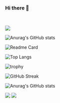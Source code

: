 ### Hi there 👋

<img height="14" width="14" src="https://cdn.simpleicons.org/python/#3776AB" />
<img height="14" width="14" src="https://cdn.simpleicons.org/assemblyscript/#007AAC" />
<img height="14" width="14" src="https://cdn.simpleicons.org/webassembly/#654FF0" />


 ![](https://komarev.com/ghpvc/?username=your-github-Shekn)

 ![Anurag's GitHub stats](https://github-readme-stats.vercel.app/api?username=Shekn&hide=stars,commits,prs,issues,contribs&show=reviews,discussions_started,discussions_answered,prs_merged,prs_merged_percentage&show_icons=true&theme=graywhite)

 ![Readme Card](https://github-readme-stats.vercel.app/api/pin/?username=Shekn&repo=wesnoth&theme=graywhite&show_owner=true)

 ![Top Langs](https://github-readme-stats.vercel.app/api/top-langs/?username=anuraghazra&layout=compact)

![trophy](https://github-profile-trophy.vercel.app/?username=Shekn&theme=oldie&row=2&column=3&margin-w=15&margin-h=15&no-bg=false&no-frame=true)

![GitHub Streak](https://github-readme-streak-stats.herokuapp.com/?user=Shekn)

![Anurag's GitHub stats](https://github-readme-stats.vercel.app/api?username=Shekn)

![](http://github-profile-summary-cards.vercel.app/api/cards/profile-details?username=Shekn&theme=nord_bright) ![](http://github-profile-summary-cards.vercel.app/api/cards/stats?username=Shekn&theme=default) 

<!--
**Shekn/Shekn** is a ✨ _special_ ✨ repository because its `README.md` (this file) appears on your GitHub profile.

Here are some ideas to get you started:

- 🔭 I’m currently working on ...
- 🌱 I’m currently learning ...
- 👯 I’m looking to collaborate on ...
- 🤔 I’m looking for help with ...
- 💬 Ask me about ...
- 📫 How to reach me: ...
- 😄 Pronouns: ...
- ⚡ Fun fact: ...
-->
